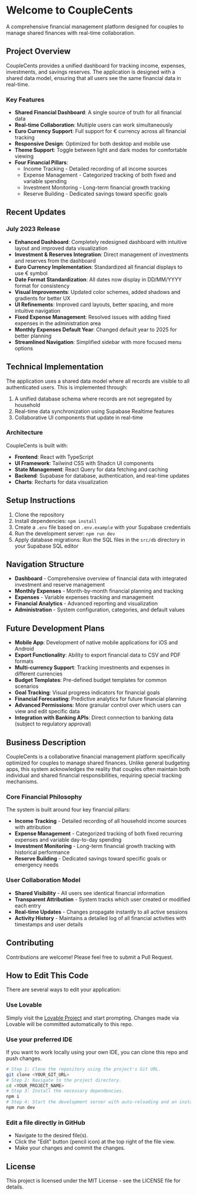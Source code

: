 # Welcome to CoupleCents

A comprehensive financial management platform designed for couples to manage shared finances with real-time collaboration.

## Project Overview

CoupleCents provides a unified dashboard for tracking income, expenses, investments, and savings reserves. The application is designed with a shared data model, ensuring that all users see the same financial data in real-time.

### Key Features

- **Shared Financial Dashboard**: A single source of truth for all financial data
- **Real-time Collaboration**: Multiple users can work simultaneously
- **Euro Currency Support**: Full support for € currency across all financial tracking
- **Responsive Design**: Optimized for both desktop and mobile use
- **Theme Support**: Toggle between light and dark modes for comfortable viewing
- **Four Financial Pillars**:
  - Income Tracking - Detailed recording of all income sources
  - Expense Management - Categorized tracking of both fixed and variable spending
  - Investment Monitoring - Long-term financial growth tracking
  - Reserve Building - Dedicated savings toward specific goals

## Recent Updates

### July 2023 Release

- **Enhanced Dashboard**: Completely redesigned dashboard with intuitive layout and improved data visualization
- **Investment & Reserves Integration**: Direct management of investments and reserves from the dashboard
- **Euro Currency Implementation**: Standardized all financial displays to use € symbol
- **Date Format Standardization**: All dates now display in DD/MM/YYYY format for consistency
- **Visual Improvements**: Updated color schemes, added shadows and gradients for better UX
- **UI Refinements**: Improved card layouts, better spacing, and more intuitive navigation
- **Fixed Expense Management**: Resolved issues with adding fixed expenses in the administration area
- **Monthly Expenses Default Year**: Changed default year to 2025 for better planning
- **Streamlined Navigation**: Simplified sidebar with more focused menu options

## Technical Implementation

The application uses a shared data model where all records are visible to all authenticated users. This is implemented through:

1. A unified database schema where records are not segregated by household
2. Real-time data synchronization using Supabase Realtime features
3. Collaborative UI components that update in real-time

### Architecture

CoupleCents is built with:

- **Frontend**: React with TypeScript
- **UI Framework**: Tailwind CSS with Shadcn UI components
- **State Management**: React Query for data fetching and caching
- **Backend**: Supabase for database, authentication, and real-time updates
- **Charts**: Recharts for data visualization

## Setup Instructions

1. Clone the repository
2. Install dependencies: `npm install`
3. Create a `.env` file based on `.env.example` with your Supabase credentials
4. Run the development server: `npm run dev`
5. Apply database migrations: Run the SQL files in the `src/db` directory in your Supabase SQL editor

## Navigation Structure

- **Dashboard** - Comprehensive overview of financial data with integrated investment and reserve management
- **Monthly Expenses** - Month-by-month financial planning and tracking
- **Expenses** - Variable expenses tracking and management
- **Financial Analytics** - Advanced reporting and visualization
- **Administration** - System configuration, categories, and default values

## Future Development Plans

- **Mobile App**: Development of native mobile applications for iOS and Android
- **Export Functionality**: Ability to export financial data to CSV and PDF formats
- **Multi-currency Support**: Tracking investments and expenses in different currencies
- **Budget Templates**: Pre-defined budget templates for common scenarios
- **Goal Tracking**: Visual progress indicators for financial goals
- **Financial Forecasting**: Predictive analytics for future financial planning
- **Advanced Permissions**: More granular control over which users can view and edit specific data
- **Integration with Banking APIs**: Direct connection to banking data (subject to regulatory approval)

## Business Description

CoupleCents is a collaborative financial management platform specifically optimized for couples to manage shared finances. Unlike general budgeting apps, this system acknowledges the reality that couples often maintain both individual and shared financial responsibilities, requiring special tracking mechanisms.

### Core Financial Philosophy

The system is built around four key financial pillars:
- **Income Tracking** - Detailed recording of all household income sources with attribution
- **Expense Management** - Categorized tracking of both fixed recurring expenses and variable day-to-day spending
- **Investment Monitoring** - Long-term financial growth tracking with historical performance
- **Reserve Building** - Dedicated savings toward specific goals or emergency needs

### User Collaboration Model

- **Shared Visibility** - All users see identical financial information
- **Transparent Attribution** - System tracks which user created or modified each entry
- **Real-time Updates** - Changes propagate instantly to all active sessions
- **Activity History** - Maintains a detailed log of all financial activities with timestamps and user details

## Contributing

Contributions are welcome! Please feel free to submit a Pull Request.

## How to Edit This Code

There are several ways to edit your application:

### Use Lovable
Simply visit the [Lovable Project](https://lovable.dev/projects/d22b273d-bf78-4296-9da9-11d4259891bf) and start prompting.
Changes made via Lovable will be committed automatically to this repo.

### Use your preferred IDE
If you want to work locally using your own IDE, you can clone this repo and push changes.

```sh
# Step 1: Clone the repository using the project's Git URL.
git clone <YOUR_GIT_URL>
# Step 2: Navigate to the project directory.
cd <YOUR_PROJECT_NAME>
# Step 3: Install the necessary dependencies.
npm i
# Step 4: Start the development server with auto-reloading and an instant preview.
npm run dev
```

### Edit a file directly in GitHub
- Navigate to the desired file(s).
- Click the "Edit" button (pencil icon) at the top right of the file view.
- Make your changes and commit the changes.

## License

This project is licensed under the MIT License - see the LICENSE file for details.
